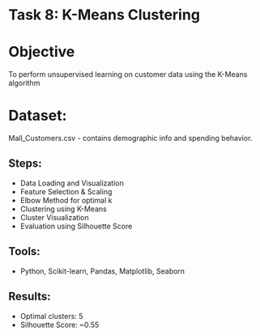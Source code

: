 
# Task 8: K-Means Clustering




# Objective

To perform unsupervised learning on customer data using the K-Means algorithm
# Dataset:
Mall_Customers.csv - contains demographic info and spending behavior.
## Steps:

- Data Loading and Visualization
- Feature Selection & Scaling
- Elbow Method for optimal k
- Clustering using K-Means
- Cluster Visualization
- Evaluation using Silhouette Score
 ## Tools:

- Python, Scikit-learn, Pandas, Matplotlib, Seaborn

 ## Results:
- Optimal clusters: 5
- Silhouette Score: ~0.55


